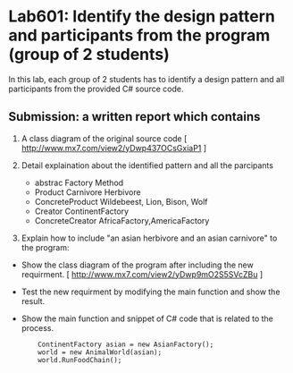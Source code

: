 # Lab601: Identify the design pattern and participants from the program (group of 2 students)

In this lab, each group of 2 students has to identify a design pattern and all participants 
from the provided C# source code. 

## Submission: a written report which contains

1. A class diagram of the original source code
     [ http://www.mx7.com/view2/yDwp437OCsGxiaP1 ]

2. Detail explaination about the identified pattern and all the parcipants
     - abstrac Factory Method
	 - Product Carnivore Herbivore
	 - ConcreteProduct  Wildebeest, Lion, Bison, Wolf
	 - Creator ContinentFactory
	 - ConcreteCreator AfricaFactory,AmericaFactory

3. Explain how to include "an asian herbivore and an asian carnivore" to the program: 
  - Show the class diagram of the program after including the new requirment.
     [ http://www.mx7.com/view2/yDwp9mO2S5SVcZBu ]

  - Test the new requirment by modifying the main function and show the result.

  - Show the main function and snippet of C# code that is related to the process.

			ContinentFactory asian = new AsianFactory();
            world = new AnimalWorld(asian);
            world.RunFoodChain();

